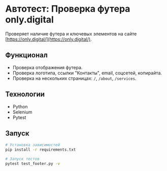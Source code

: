 # Автотест: Проверка футера only.digital

Проверяет наличие футера и ключевых элементов на сайте [https://only.digital/](https://only.digital/).

## Функционал
- Проверка отображения футера.
- Проверка логотипа, ссылки "Контакты", email, соцсетей, копирайта.
- Проверка на нескольких страницах: `/`, `/about`, `/services`.

## Технологии
- Python
- Selenium
- Pytest

## Запуск
```bash
# Установка зависимостей
pip install -r requirements.txt

# Запуск тестов
pytest test_footer.py -v